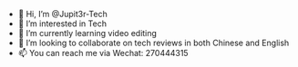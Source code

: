 - 👋 Hi, I’m @Jupit3r-Tech
- 👀 I’m interested in Tech
- 🌱 I’m currently learning video editing
- 💞️ I’m looking to collaborate on tech reviews in both Chinese and English
- 📫 You can reach me via Wechat: 270444315

<!---
Jupit3r-Tech/Jupit3r-Tech is a ✨ special ✨ repository because its `README.md` (this file) appears on your GitHub profile.
You can click the Preview link to take a look at your changes.
--->
